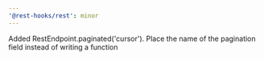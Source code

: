 ```yaml
---
'@rest-hooks/rest': minor
---
```


Added RestEndpoint.paginated('cursor').
Place the name of the pagination field instead of writing a function

